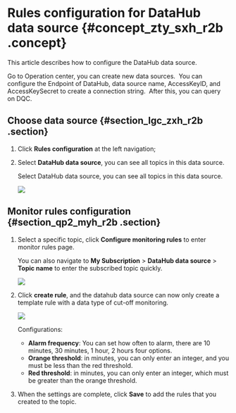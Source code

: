 # Rules configuration for DataHub data source {#concept_zty_sxh_r2b .concept}

This article describes how to configure the DataHub data source.

Go to Operation center, you can create new data sources.  You can configure the Endpoint of DataHub, data source name, AccessKeyID, and AccessKeySecret to create a connection string.  After this, you can query on DQC. 

## Choose data source {#section_lgc_zxh_r2b .section}

1.  Click **Rules configuration** at the left navigation;
2.  Select **DataHub data source**, you can see all topics in this data source.

    Select DataHub data source, you can see all topics in this data source.

    ![](http://static-aliyun-doc.oss-cn-hangzhou.aliyuncs.com/assets/img/16395/15367419518777_en-US.png)


## Monitor rules configuration {#section_qp2_myh_r2b .section}

1.  Select a specific topic, click **Configure monitoring rules** to enter monitor rules page.

    You can also navigate to **My Subscription** \> **DataHub data source** \> **Topic name** to enter the subscribed topic quickly.

    ![](images/8778_en-US.png)

2.  Click **create rule**, and the datahub data source can now only create a template rule with a data type of cut-off monitoring.

    ![](images/8783_en-US.png)

    Configurations:

    -   **Alarm frequency**: You can set how often to alarm, there are 10 minutes, 30 minutes, 1 hour, 2 hours four options.
    -   **Orange threshold**: in minutes, you can only enter an integer, and you must be less than the red threshold.
    -   **Red threshold**: in minutes, you can only enter an integer, which must be greater than the orange threshold.
3.  When the settings are complete, click **Save** to add the rules that you created to the topic.

